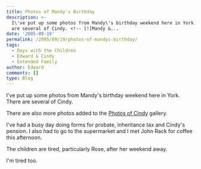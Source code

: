 ```yaml
---
title: Photos of Mandy's Birthday
description: >-
  I\'ve put up some photos from Mandy\'s birthday weekend here in York. There
  are several of Cindy. <!-- [![Mandy &...
date: '2005-09-19'
permalink: /2005/09/19/photos-of-mandys-birthday/
tags:
  - Days with the Children
  - Edward & Cindy
  - Extended Family
author: Edward
comments: []
type: Blog
---
```


I\'ve put up some photos from Mandy\'s birthday weekend here in York.
There are several of Cindy.
<!-- 
[![Mandy &
Cindy](https://tarrant.org.uk/d/42-3/mandy40.jpg?g2_GALLERYSID=e5e1dddb92e367838451623a9b041b95)][1] -->

There are also more photos added to the [Photos of Cindy][2] gallery.

I\'ve had a busy day doing forms for probate, inheritance tax and
Cindy\'s pension. I also had to go to the supermarket and I met John
Rack for coffee this afternoon.

The children are tired, particularly Rose, after her weekend away.

I\'m tired too.



[1]: https://tarrant.org.uk/v/mandy40/
[2]: https://www.tarrant.org.uk/v/cindyphotos
